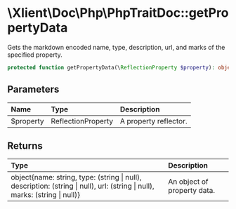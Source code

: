 # \\Xlient\\Doc\\Php\\PhpTraitDoc::getPropertyData

Gets the markdown encoded name, type, description, url, and marks of the specified property.

```php
protected function getPropertyData(\ReflectionProperty $property): object
```

## Parameters

| Name | Type | Description |
| :--- | :--- | :--- |
| $property | ReflectionProperty | A property reflector. |

## Returns

| Type | Description |
| :--- | :--- |
| object\{name: string, type: \(string \| null\), description: \(string \| null\), url: \(string \| null\), marks: \(string \| null\)\} | An object of property data. |